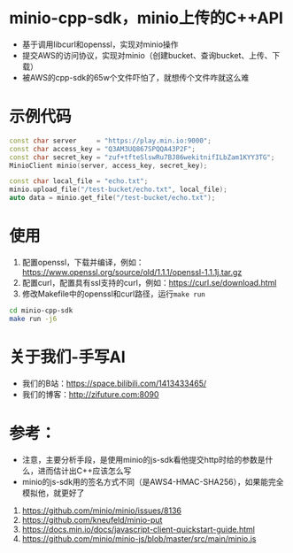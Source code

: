 # minio-cpp-sdk，minio上传的C++API
- 基于调用libcurl和openssl，实现对minio操作
- 提交AWS的访问协议，实现对minio（创建bucket、查询bucket、上传、下载）
- 被AWS的cpp-sdk的65w个文件吓怕了，就想传个文件咋就这么难

# 示例代码
```C++
const char server     = "https://play.min.io:9000";
const char access_key = "Q3AM3UQ867SPQQA43P2F";
const char secret_key = "zuf+tfteSlswRu7BJ86wekitnifILbZam1KYY3TG";
MinioClient minio(server, access_key, secret_key);

const char local_file = "echo.txt";
minio.upload_file("/test-bucket/echo.txt", local_file);
auto data = minio.get_file("/test-bucket/echo.txt");
```

# 使用
1. 配置openssl，下载并编译，例如：https://www.openssl.org/source/old/1.1.1/openssl-1.1.1j.tar.gz
2. 配置curl，配置具有ssl支持的curl，例如：https://curl.se/download.html
3. 修改Makefile中的openssl和curl路径，运行`make run`
```bash
cd minio-cpp-sdk
make run -j6
```

# 关于我们-手写AI
- 我们的B站：https://space.bilibili.com/1413433465/
- 我们的博客：http://zifuture.com:8090

# 参考：
- 注意，主要分析手段，是使用minio的js-sdk看他提交http时给的参数是什么，进而估计出C++应该怎么写
- minio的js-sdk用的签名方式不同（是AWS4-HMAC-SHA256），如果能完全模拟他，就更好了  
1. https://github.com/minio/minio/issues/8136
2. https://github.com/kneufeld/minio-put
3. https://docs.min.io/docs/javascript-client-quickstart-guide.html
4. https://github.com/minio/minio-js/blob/master/src/main/minio.js